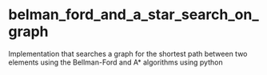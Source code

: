 # belman_ford_and_a_star_search_on_graph
Implementation that searches a graph for the shortest path between two elements using the Bellman-Ford and A* algorithms using python
